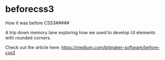 # beforecss3
How it was before CSS3#####

A trip down memory lane exploring how we used to develop UI elements with rounded corners. 

Check out the article here: https://medium.com/bitmaker-software/before-css3
